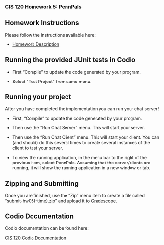 ### CIS 120 Homework 5: PennPals

## Homework Instructions

Please follow the instructions available here:

*   [Homework Description](http://www.cis.upenn.edu/~cis120/current/hw05)

## Running the provided JUnit tests in Codio

*   First “Compile” to update the code generated by your program.

*   Select  "Test Project" from same menu.

## Running your project

After you have completed the implementation you can run your chat server!

*   First, “Compile” to update the code generated by your program.

*   Then use the “Run Chat Server” menu. This will start your server.

*   Then use the “Run Chat Client” menu. This will start your client. You can
    (and should) do this several times to create several instances of the client to test your server.

*   To view the running application, in the menu bar to the right of the previous item, select PennPals. Assuming that the server/clients are running, it will show the running application in a new window or tab.

## Zipping and Submitting

Once you are finished, use the “Zip” menu item to create a file called “submit-hw05(-time).zip” and upload it to [Gradescope](https://www.gradescope.com/courses/132357).

## Codio Documentation

Codio documentation can be found here:

[CIS 120 Codio Documentation](https://www.seas.upenn.edu/~cis120/current/codio/)
